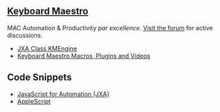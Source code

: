 ## [Keyboard Maestro](https://www.keyboardmaestro.com/main/)
MAC Automation & Productivity _par excellence_. [Visit the forum](https://forum.keyboardmaestro.com/) for active discussions.
* [JXA Class KMEngine](JXA%2FKeyboard%20Maestro%20Routines%2FKMEngine.md)
* [Keyboard Maestro Macros, Plugins and Videos](Keyboard%20Maestro%20Macros%2C%20Plugins%20and%20Videos.md)

## Code Snippets
* [JavaScript for Automation (JXA)](JXA%2FJXA.md)
* [AppleScript](AppleScript%2FAppleScript.md)
